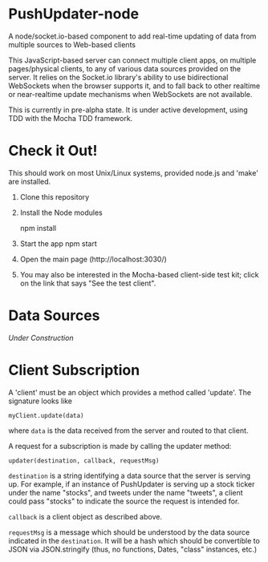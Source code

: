 PushUpdater-node
================

A node/socket.io-based component to add real-time updating of data from multiple sources to Web-based clients

This JavaScript-based server can connect multiple client apps, on multiple pages/physical clients, to any of various data sources provided on the server.  It relies on the Socket.io library's ability to use bidirectional WebSockets when the browser supports it, and to fall back to other realtime or near-realtime update mechanisms when WebSockets are not available.

This is currently in pre-alpha state.  It is under active development, using TDD with the Mocha TDD framework.

Check it Out!
==
This should work on most Unix/Linux systems, provided node.js and 'make' are installed.

1. Clone this repository
2. Install the Node modules

    npm install

3. Start the app
    npm start
4. Open the main page (http://localhost:3030/)
5. You may also be interested in the Mocha-based client-side test kit; click on the link that says "See the test client".

Data Sources
============

_Under Construction_

Client Subscription
===================

A 'client' must be an object which provides a method called 'update'.  The signature looks like

    myClient.update(data)
    
where `data` is the data received from the server and routed to that client.

A request for a subscription is made by calling the updater method:

    updater(destination, callback, requestMsg)

`destination` is a string identifying a data source that the server is serving up.  For example, if an instance of PushUpdater is serving up a stock ticker under the name "stocks", and tweets under the name "tweets", a client could pass "stocks" to indicate the source the request is intended for.

`callback` is a client object as described above.
 
`requestMsg` is a message which should be understood by the data source indicated in the `destination`.  It will be a hash which should be convertible to JSON via JSON.stringify (thus, no functions, Dates, "class" instances, etc.)

